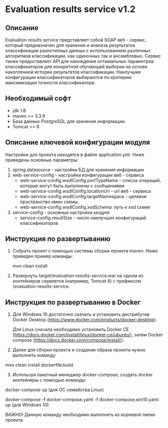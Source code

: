 Evaluation results service v1.2
========================================

Описание
----------------------------------------
   Evaluation results service представляет собой SOAP веб - сервис, который предназначен для хранения
и анализа результатов классификации разнотипных данных с использованием различных алгоритмов классификации,
как одиночных так и ансамблевых. Сервис также предоставляет API для нахождения оптимальных параметров
классификаторов для конкретной обучающей выборки на основе накопленной истории результатов классификации.
Наилучшие конфигурации классификаторов выбираются по критерию максимизации точности классификатора.


Необходимый софт
----------------------------------------
* jdk 1.8
* maven >= 3.3.9
* База данных PostgreSQL для хранения информации.
* Tomcat >= 8

Описание ключевой конфигурации модуля
----------------------------------------
Настройки для проекта находятся в файле application.yml. Ниже приведены основные параметры:
1) spring.datasource - настройки БД для хранения информации
2) web-service-config - настройки конфигурации веб - сервиса
    * web-service-config.wsdlConfig.portTypeName - список операций, которые могут быть выполнены с сообщениями
    * web-service-config.wsdlConfig.locationUri - url веб - сервиса
    * web-service-config.wsdlConfig.targetNamespace - целевое пространство имен схемы
    * web-service-config.wsdlConfig.xsdSchema: путь к xsd схеме
3) service-config - основные настройки модуля
    * service-config.resultSize - число наилучших конфигураций классификаторов

Инструкция по развертыванию
----------------------------------------
   
1. Собрать проект с помощью системы сборки проекта maven. Ниже приведен пример команды:

   mvn clean install
   
2. Развернуть target/evaluation-results-service.war на одном из контейнеров сервлетов (например, Tomcat 8)
   с префиксом /evaluation-results-service.
   
Инструкция по развертыванию в Docker
-------------------------------------------------------

1. Для Windows 10 достаточно скачать и установить дистрибутив Docker Desktop (https://www.docker.com/products/docker-desktop).

   Для Linux сначала необходимо установить Docker CE (https://docs.docker.com/install/linux/docker-ce/ubuntu/),
   затем Docker compose (https://docs.docker.com/compose/install/).

2. Далее для сборки проекта и создания образа проекта нужно выполнить команду

mvn clean install dockerfile:build

3. Используя пакетный менеджер docker-compose, создать docker контейнеры с помощью команды:

docker-compose up (для ОС семейства Linux)

docker-compose -f docker-compose.yaml -f docker-compose.win10.yaml up (для Windows 10)

ВАЖНО! Данную команду необходимо выполнять из корневой папки проекта.
